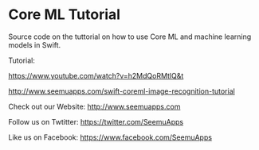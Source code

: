 Core ML Tutorial
==============================

Source code on the tuttorial on how to use Core ML and machine learning models in Swift.

Tutorial:

https://www.youtube.com/watch?v=h2MdQoRMtlQ&t

http://www.seemuapps.com/swift-coreml-image-recognition-tutorial

Check out our Website: http://www.seemuapps.com

Follow us on Twtitter: https://twitter.com/SeemuApps

Like us on Facebook: https://www.facebook.com/SeemuApps
